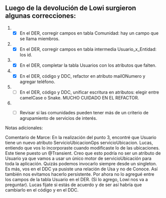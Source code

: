 ## Luego de la devolución de Lowi surgieron algunas correcciones:

1. - [x] En el DER, corregir campos en tabla Comunidad: hay un campo que se llama miembros.
2. - [x] En el DER, corregir campos en tabla intermedia Usuario_x_Entidad: los id.
3. - [x] En el DER, completar la tabla Usuarios con los atributos que falten.
4. - [x] En el DER, código y DDC, refactor en atributo mailONumero y agregar teléfono.
5. - [ ] En el DER, código y DDC, unificar escritura en atributos: elegir entre camelCase o Snake. MUCHO CUIDADO EN EL REFACTOR.   
6. - [ ] Revisar si las comunidades pueden tener más de un criterio de agrupamiento de servicios de interés.


Notas adicionales:

Comentario de Marce: En la realización del punto 3, encontré que Usuario tiene un nuevo atributo ServicioUbicacionGps servicioUbicacion.
Lucas, entiendo que vos lo incorporaste cuando modificaste lo de las ubicaciones. Este tiene puesto un @Transient. 
Creo que esto podría no ser un atributo de Usuario ya que vamos a usar un único motor de servicioUbicación para toda la aplicación.
Quizás podemos invocarlo siempre desde un singleton. Es más, vos en el DDC ya pusiste una relación de Usa y no de Conoce.
Así también nos evitamos hacerlo persistente. Por ahora no lo agregué  entre los campos de la tabla Usuario en el DER. (Si lo agrego, Lowi nos va a preguntar). Lucas fijate si estás de acuerdo 
y de ser así habría que cambiarlo en el código y en el DDC.




